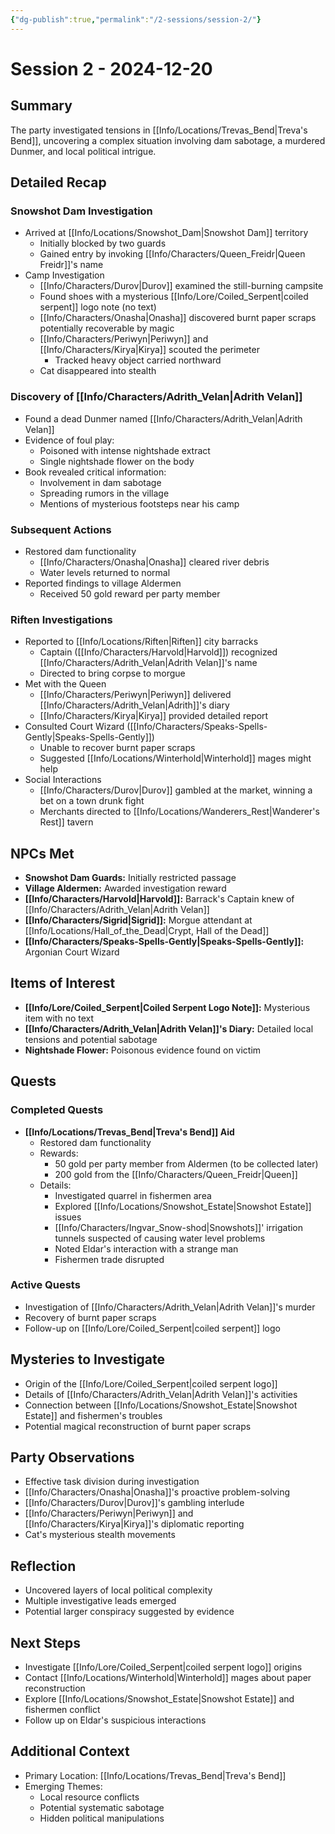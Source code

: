 ```yaml
---
{"dg-publish":true,"permalink":"/2-sessions/session-2/"}
---
```



# Session 2 - 2024-12-20

## Summary
The party investigated tensions in [[Info/Locations/Trevas_Bend\|Treva's Bend]], uncovering a complex situation involving dam sabotage, a murdered Dunmer, and local political intrigue.

## Detailed Recap

### Snowshot Dam Investigation
- Arrived at [[Info/Locations/Snowshot_Dam\|Snowshot Dam]] territory
  - Initially blocked by two guards
  - Gained entry by invoking [[Info/Characters/Queen_Freidr\|Queen Freidr]]'s name
- Camp Investigation
  - [[Info/Characters/Durov\|Durov]] examined the still-burning campsite
  - Found shoes with a mysterious [[Info/Lore/Coiled_Serpent\|coiled serpent]] logo note (no text)
  - [[Info/Characters/Onasha\|Onasha]] discovered burnt paper scraps potentially recoverable by magic
  - [[Info/Characters/Periwyn\|Periwyn]] and [[Info/Characters/Kirya\|Kirya]] scouted the perimeter
    - Tracked heavy object carried northward
  - Cat disappeared into stealth

### Discovery of [[Info/Characters/Adrith_Velan\|Adrith Velan]]
- Found a dead Dunmer named [[Info/Characters/Adrith_Velan\|Adrith Velan]]
- Evidence of foul play:
  - Poisoned with intense nightshade extract
  - Single nightshade flower on the body
- Book revealed critical information:
  - Involvement in dam sabotage
  - Spreading rumors in the village
  - Mentions of mysterious footsteps near his camp

### Subsequent Actions
- Restored dam functionality
  - [[Info/Characters/Onasha\|Onasha]] cleared river debris
  - Water levels returned to normal
- Reported findings to village Aldermen
  - Received 50 gold reward per party member

### Riften Investigations
- Reported to [[Info/Locations/Riften\|Riften]] city barracks
  - Captain ([[Info/Characters/Harvold\|Harvold]]) recognized [[Info/Characters/Adrith_Velan\|Adrith Velan]]'s name
  - Directed to bring corpse to morgue
- Met with the Queen
  - [[Info/Characters/Periwyn\|Periwyn]] delivered [[Info/Characters/Adrith_Velan\|Adrith]]'s diary
  - [[Info/Characters/Kirya\|Kirya]] provided detailed report
- Consulted Court Wizard ([[Info/Characters/Speaks-Spells-Gently\|Speaks-Spells-Gently]])
  - Unable to recover burnt paper scraps
  - Suggested [[Info/Locations/Winterhold\|Winterhold]] mages might help
- Social Interactions
  - [[Info/Characters/Durov\|Durov]] gambled at the market, winning a bet on a town drunk fight
  - Merchants directed to [[Info/Locations/Wanderers_Rest\|Wanderer's Rest]] tavern

## NPCs Met
- **Snowshot Dam Guards:** Initially restricted passage
- **Village Aldermen:** Awarded investigation reward
- **[[Info/Characters/Harvold\|Harvold]]:** Barrack's Captain knew of [[Info/Characters/Adrith_Velan\|Adrith Velan]]
- **[[Info/Characters/Sigrid\|Sigrid]]:** Morgue attendant at [[Info/Locations/Hall_of_the_Dead\|Crypt, Hall of the Dead]]
- **[[Info/Characters/Speaks-Spells-Gently\|Speaks-Spells-Gently]]:** Argonian Court Wizard

## Items of Interest
- **[[Info/Lore/Coiled_Serpent\|Coiled Serpent Logo Note]]:** Mysterious item with no text
- **[[Info/Characters/Adrith_Velan\|Adrith Velan]]'s Diary:** Detailed local tensions and potential sabotage
- **Nightshade Flower:** Poisonous evidence found on victim

## Quests

### Completed Quests
- **[[Info/Locations/Trevas_Bend\|Treva's Bend]] Aid**
  - Restored dam functionality
  - Rewards:
    - 50 gold per party member from Aldermen (to be collected later)
    - 200 gold from the [[Info/Characters/Queen_Freidr\|Queen]]
  - Details:
    - Investigated quarrel in fishermen area
    - Explored [[Info/Locations/Snowshot_Estate\|Snowshot Estate]] issues
    - [[Info/Characters/Ingvar_Snow-shod\|Snowshots]]' irrigation tunnels suspected of causing water level problems
    - Noted Eldar's interaction with a strange man
    - Fishermen trade disrupted

### Active Quests
- Investigation of [[Info/Characters/Adrith_Velan\|Adrith Velan]]'s murder
- Recovery of burnt paper scraps
- Follow-up on [[Info/Lore/Coiled_Serpent\|coiled serpent]] logo

## Mysteries to Investigate
- Origin of the [[Info/Lore/Coiled_Serpent\|coiled serpent logo]]
- Details of [[Info/Characters/Adrith_Velan\|Adrith Velan]]'s activities
- Connection between [[Info/Locations/Snowshot_Estate\|Snowshot Estate]] and fishermen's troubles
- Potential magical reconstruction of burnt paper scraps

## Party Observations
- Effective task division during investigation
- [[Info/Characters/Onasha\|Onasha]]'s proactive problem-solving
- [[Info/Characters/Durov\|Durov]]'s gambling interlude
- [[Info/Characters/Periwyn\|Periwyn]] and [[Info/Characters/Kirya\|Kirya]]'s diplomatic reporting
- Cat's mysterious stealth movements

## Reflection
- Uncovered layers of local political complexity
- Multiple investigative leads emerged
- Potential larger conspiracy suggested by evidence

## Next Steps
- Investigate [[Info/Lore/Coiled_Serpent\|coiled serpent logo]] origins
- Contact [[Info/Locations/Winterhold\|Winterhold]] mages about paper reconstruction
- Explore [[Info/Locations/Snowshot_Estate\|Snowshot Estate]] and fishermen conflict
- Follow up on Eldar's suspicious interactions

## Additional Context
- Primary Location: [[Info/Locations/Trevas_Bend\|Treva's Bend]]
- Emerging Themes:
  - Local resource conflicts
  - Potential systematic sabotage
  - Hidden political manipulations
